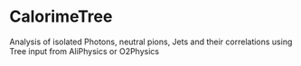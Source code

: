 # CalorimeTree
Analysis of isolated Photons, neutral pions, Jets and their correlations using Tree input from AliPhysics or O2Physics

